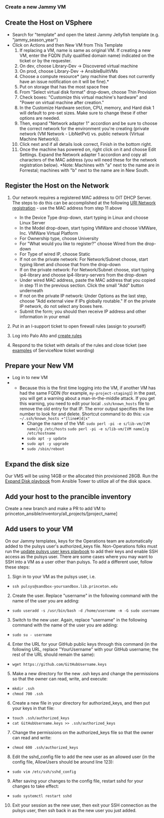 
### Create a new Jammy VM

## Create the Host on VSphere

- Search for "template" and open the latest Jammy Jellyfish template (e.g. "jammy_season_year")
- Click on Actions and then New VM from This Template
    1. If replacing a VM, name is same as original VM. If creating a new VM, enter the FQDN (fully qualified domain name) indicated on the ticket or by the requester. 
    2. On dev, choose Library-Dev -> Discovered virtual machine
    3. On prod, choose Library-Dev -> AnsibleBuiltVMs
    4. Choose a compute resource* (any machine that does not currently have an issue notification on it will be fine).* 
    5. Put on storage that has the most space free
    6. From "Select virtual disk format" drop-down, choose Thin Provision
    7. Check boxes: "Customize this virtual machine's hardware" and "Power on virtual machine after creation." 
    8. In the Customize Hardware section, CPU, memory, and Hard disk 1 will default to pre-set sizes. Make sure to change these if other options are needed. 
    9. Then, expand "Network adapter 1" accordion and be sure to choose the correct network for the environment you're creating (private network (VM Network - LibNetPvt) vs. public network (Virtual Machine Network)).
    10. Click next and if all details look correct, Finish in the bottom right. 
    11. Once the machine has powered on, right click on it and choose Edit Settings. Expand the Network adapter 1 accordion and copy all characters of the MAC address (you will need these for the network registration below).
    *Note: Machines with "a" next to the name are in Forrestal; machines with "b" next to the name are in New South.

## Register the Host on the Network

1. Our network requires a registered MAC address to OIT DHCP Server. The steps to do this can be accomplished at the following [URI Network registration](https://princeton.service-now.com/service?id=sc_category&sys_id=0c0591f14f9d270c18ddd48e5210c79c) - use the MAC address from step 11 above
    - In the Device Type drop-down, start typing in Linux and choose Linux Server
    - In the Model drop-down, start typing VMWare and choose VMWare, Inc. VMWare Virtual Platform
    - For Ownership type, choose University 
    - For "What would you like to register?" choose Wired from the drop-down
    - For Type of wired IP, choose Static 
    - If not on the private network: For Network/Subnet choose, start typing libnet and choose that from the drop-down
    - If on the private network: For Network/Subnet choose, start typing ip4-library and choose ip4-library-servers from the drop-down
    - Under wired MAC address, paste the MAC address that you copied in step 11 in the previous section. Click the small "Add" button underneath
    - If not on the private IP network: Under Options as the last step, choose "Add external view if IPs globally routable." If on the private IP network, do not select any boxes here. 
    - Submit the form; you should then receive IP address and other information in your email
    
2. Put in an l-support ticket to open firewall rules (assign to yourself)
3. Log into Palo Alto and [create rules](https://github.com/pulibrary/pul-it-handbook/blob/main/services/panos_fw.md)
4. Respond to the ticket with details of the rules and close ticket (see [examples](https://github.com/pulibrary/ops-catchall/blob/main/projects/panos_editing.md) of ServiceNow ticket wording)


## Prepare your New VM

- Log in to new VM
-  - Because this is the first time logging into the VM, if another VM has had the same FQDN (for example, `my-project-staging1`) in the past, you will get a warning about a man-in-the-middle attack. If you get this warning, you need to edit your local `.ssh/known_hosts` file to remove the old entry for that IP. The error output specifies the line number to look for and delete. Shortcut command to do this: ```vim ~/.ssh/known_hosts +"[line#]d|x"```
        - Change the name of the VM:
            ```sudo perl -pi -e s/lib-vm/[VM name]/g /etc/hosts```
            ```sudo perl -pi -e s/lib-vm/[VM name]/g /etc/hostname```
        - ```sudo apt -y update```
        - ```sudo apt -y upgrade```
        - ```sudo /sbin/reboot```

## Expand the disk size

Our VMS will be using 14GB or the allocated thin provisioned 28GB. Run the [Expand Disk playbook](https://ansible-tower.princeton.edu/#/templates/job_template/61/) from Ansible Tower to utilize all of the disk space.

## Add your host to the prancible inventory

Create a new branch and make a PR to add VM to princeton_ansible/inventory/all_projects/[project_name]

## Add users to your VM

On our Jammy templates, keys for the Operations team are automatically added to the pulsys user's authorized_keys file. Non-Operations folks must run the [update pulsys user keys playbook](https://ansible-tower.princeton.edu/#/templates/job_template/17/details) to add their keys and enable SSH access as the pulsys user. There are some cases where you may want to SSH into a VM as a user other than pulsys. To add a different user, follow these steps: 

1. Sign in to your VM as the pulsys user, i.e. 
- ```ssh pulsys@sandbox-yoursandbox.lib.princeton.edu```

2. Create the user. Replace "username" in the following command with the name of the user you are adding: 
- ```sudo useradd -s /usr/bin/bash -d /home/username -m -G sudo username```

3. Switch to the new user. Again, replace "username" in the following command with the name of the user you are adding: 
- ```sudo su - username```

4. Enter the URL for your GitHub public keys through this command (in the following URL, replace "YourUsername" with your GitHub username; the rest of the URL should remain the same):

- ```wget https://github.com/GitHubUsername.keys```

5. Make a new directory for the new .ssh keys and change the permissions so that the owner can read, write, and execute: 
- ```mkdir .ssh```
- ```chmod 700 .ssh```

6. Create a new file in your directory for authorized_keys, and then put your keys in that file: 
- ```touch .ssh/authorized_keys```
- ```cat GitHubUsername.keys >> .ssh/authorized_keys```

7. Change the permissions on the authorized_keys file so that the owner can read and write: 
- ```chmod 600 .ssh/authorized_keys```

8. Edit the sshd_config file to add the new user as an allowed user (in the config file, AllowUsers should be around line 123):
- ```sudo vim /etc/ssh/sshd_config```

9. After saving your changes to the config file, restart sshd for your changes to take effect: 
- ```sudo systemctl restart sshd```

10. Exit your session as the new user, then exit your SSH connection as the pulsys user, then ssh back in as the new user you just added. 
